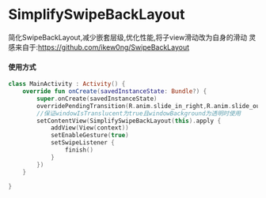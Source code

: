# SimplifySwipeBackLayout
简化SwipeBackLayout,减少嵌套层级,优化性能,将子view滑动改为自身的滑动  灵感来自于:https://github.com/ikew0ng/SwipeBackLayout

#### 使用方式
```kotlin
class MainActivity : Activity() {
    override fun onCreate(savedInstanceState: Bundle?) {
        super.onCreate(savedInstanceState)
        overridePendingTransition(R.anim.slide_in_right,R.anim.slide_out_left)
        //保证windowIsTranslucent为true且windowBackground为透明时使用
        setContentView(SimplifySwipeBackLayout(this).apply {
            addView(View(context))
            setEnableGesture(true)
            setSwipeListener {
                finish()
            }
        })
    }

}
```
